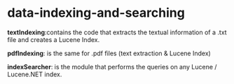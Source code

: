 # data-indexing-and-searching

__textIndexing__:contains the code that extracts the textual information of a .txt file and creates a Lucene Index.

__pdfIndexing__: is the same for .pdf files (text extraction & Lucene Index)

__indexSearcher__: is the module that performs the queries on any Lucene / Lucene.NET index.
